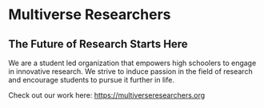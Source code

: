 # Multiverse Researchers
## The Future of Research Starts Here

We are a student led organization that empowers high schoolers to engage in innovative research. We strive to induce passion in the field of research and encourage students to pursue it further in life.

Check out our work here: https://multiverseresearchers.org